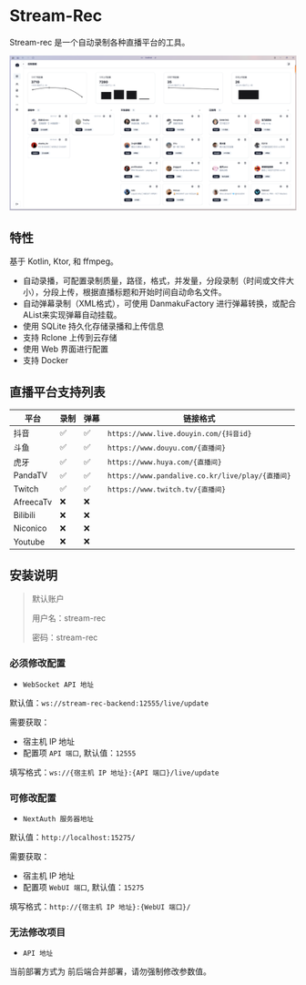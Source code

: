 # Stream-Rec

Stream-rec 是一个自动录制各种直播平台的工具。

![Stream-Rec](https://github.com/hua0512/stream-rec-front/blob/master/docs/zh/dashboard.png)

## 特性

基于 Kotlin, Ktor, 和 ffmpeg。

+ 自动录播，可配置录制质量，路径，格式，并发量，分段录制（时间或文件大小），分段上传，根据直播标题和开始时间自动命名文件。
+ 自动弹幕录制（XML格式），可使用 DanmakuFactory 进行弹幕转换，或配合AList来实现弹幕自动挂载。
+ 使用 SQLite 持久化存储录播和上传信息
+ 支持 Rclone 上传到云存储
+ 使用 Web 界面进行配置
+ 支持 Docker

## 直播平台支持列表

| 平台        | 录制 | 弹幕 | 链接格式                                          |
|-----------|----|----|-----------------------------------------------|
| 抖音        | ✅  | ✅  | `https://www.live.douyin.com/{抖音id}`          |
| 斗鱼        | ✅  | ✅  | `https://www.douyu.com/{直播间}`                 |
| 虎牙        | ✅  | ✅  | `https://www.huya.com/{直播间}`                  |
| PandaTV   | ✅  | ✅  | `https://www.pandalive.co.kr/live/play/{直播间}` |
| Twitch    | ✅  | ✅  | `https://www.twitch.tv/{直播间}`                 |
| AfreecaTv | ❌  | ❌  |                                               |
| Bilibili  | ❌  | ❌  |                                               |
| Niconico  | ❌  | ❌  |                                               |
| Youtube   | ❌  | ❌  |                                               |

## 安装说明

> 默认账户
>
> 用户名：stream-rec
>
> 密码：stream-rec

### 必须修改配置

+ `WebSocket API 地址`

默认值：`ws://stream-rec-backend:12555/live/update`

需要获取：

+ 宿主机 IP 地址
+ 配置项 `API 端口`, 默认值：`12555`

填写格式：`ws://{宿主机 IP 地址}:{API 端口}/live/update`

### 可修改配置

+ `NextAuth 服务器地址`

默认值：`http://localhost:15275/`

需要获取：

+ 宿主机 IP 地址
+ 配置项 `WebUI 端口`, 默认值：`15275`

填写格式：`http://{宿主机 IP 地址}:{WebUI 端口}/`

### 无法修改项目

+ `API 地址`

当前部署方式为 前后端合并部署，请勿强制修改参数值。
